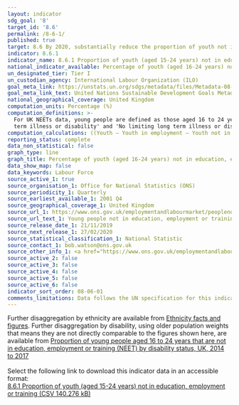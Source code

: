 ```yaml
---
layout: indicator
sdg_goal: '8'
target_id: '8.6'
permalink: /8-6-1/
published: true
target: 8.6 By 2020, substantially reduce the proportion of youth not in employment, education or training
indicator: 8.6.1
indicator_name: 8.6.1 Proportion of youth (aged 15-24 years) not in education, employment or training
national_indicator_available: Percentage of youth (aged 16-24 years) not in education, employment or training
un_designated_tier: Tier I
un_custodian_agency: International Labour Organization (ILO)
goal_meta_link: https://unstats.un.org/sdgs/metadata/files/Metadata-08-06-01.pdf
goal_meta_link_text: United Nations Sustainable Development Goals Metadata (PDF 382 KB)
national_geographical_coverage: United Kingdom
computation_units: Percentage (%)
computation_definitions: >-
  For UK NEETs data, young people are defined as those aged 16 to 24 years. Some data used are seasonally adjusted to remove the effects of seasonal factors and the arrangement of the calendar, this is referred to as being 'seasonally adjusted'. The disability categories of 'Limiting long
  term illness or disability' and 'No limiting long term illness or disability' match the GSS harmonised standard definition of disability.
computation_calculations: ((Youth – Youth in employment – Youth not in employment but in education or training) / Youth) * 100
reporting_status: complete
data_non_statistical: false
graph_type: line
graph_title: Percentage of youth (aged 16-24 years) not in education, employment or training
data_show_map: false
data_keywords: Labour Force
source_active_1: true
source_organisation_1: Office for National Statistics (ONS)
source_periodicity_1: Quarterly
source_earliest_available_1: 2001 Q4
source_geographical_coverage_1: United Kingdom
source_url_1: https://www.ons.gov.uk/employmentandlabourmarket/peoplenotinwork/unemployment/datasets/youngpeoplenotineducationemploymentortrainingneettable1
source_url_text_1: Young people not in education, employment or training (NEET)
source_release_date_1: 21/11/2019
source_next_release_1: 27/02/2020
source_statistical_classification_1: National Statistic
source_contact_1: bob.watson@ons.gov.uk
source_other_info_1: <a href="https://www.ons.gov.uk/employmentandlabourmarket/peopleinwork/employmentandemployeetypes/qmis/labourforcesurveylfsqmi">Source metadata</a>
source_active_2: false
source_active_3: false
source_active_4: false
source_active_5: false
source_active_6: false
indicator_sort_order: 08-06-01
comments_limitations: Data follows the UN specification for this indicator. This indicator has been identified in collaboration with topic experts.
---
```

Further disaggregation by ethnicity are available from [Ethnicity facts and figures](https://www.ethnicity-facts-figures.service.gov.uk/work-pay-and-benefits/unemployment-and-economic-inactivity/young-people-not-in-employment-education-or-training-neet/latest). Further disaggregation by disability, using older population weights that means they are not directly comparable to the figures shown here, are available from [Proportion of young people aged 16 to 24 years that are not in education, employment or training (NEET) by disability status, UK, 2014 to 2017](https://www.ons.gov.uk/employmentandlabourmarket/peoplenotinwork/unemployment/adhocs/009631proportionofyoungpeopleaged16to24yearsthatarenotineducationemploymentortrainingneetbydisabilitystatusuk2014to2017)<br><br>Select the following link to download this indicator data in an accessible format:<br>[8.6.1 Proportion of youth (aged 15-24 years) not in education, employment or training (CSV 140.276 kB)](https://sustainabledevelopment-uk.github.io/sdg-data/data/8-6-1.csv)